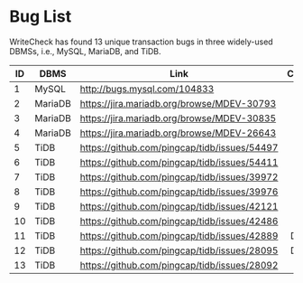 # Bug List
WriteCheck has found 13 unique transaction bugs in three widely-used DBMSs, i.e., MySQL, MariaDB, and TiDB.

| ID  | DBMS    | Link                                         | Confirmed | Fixed |
|-----|---------|----------------------------------------------|:---------:|:-----:|
| 1   | MySQL   | http://bugs.mysql.com/104833                 | New       | No    |
| 2   | MariaDB | https://jira.mariadb.org/browse/MDEV-30793   | New       | No    |
| 3   | MariaDB | https://jira.mariadb.org/browse/MDEV-30835   | New       | No    |
| 4   | MariaDB | https://jira.mariadb.org/browse/MDEV-26643   | New       | Yes   |
| 5   | TiDB    | https://github.com/pingcap/tidb/issues/54497 | New       | No    |
| 6   | TiDB    | https://github.com/pingcap/tidb/issues/54411 | New       | No    |
| 7   | TiDB    | https://github.com/pingcap/tidb/issues/39972 | New       | No    |
| 8   | TiDB    | https://github.com/pingcap/tidb/issues/39976 | New       | No    |
| 9   | TiDB    | https://github.com/pingcap/tidb/issues/42121 | New       | Yes   |
| 10  | TiDB    | https://github.com/pingcap/tidb/issues/42486 | New       | No    |
| 11  | TiDB    | https://github.com/pingcap/tidb/issues/42889 | Duplicate | No    |
| 12  | TiDB    | https://github.com/pingcap/tidb/issues/28095 | Duplicate | No    |
| 13  | TiDB    | https://github.com/pingcap/tidb/issues/28092 | New       | No    |